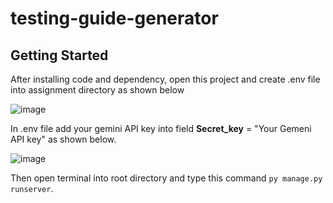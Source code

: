 # testing-guide-generator

## Getting Started

After installing code and dependency, open this project and create .env file into assignment directory as shown below

![image](https://github.com/user-attachments/assets/e8cded5d-c340-4de7-98f7-da5f9cbea722)


In .env file add your gemini API key into field **Secret_key** = "Your Gemeni API key" as shown below.

![image](https://github.com/user-attachments/assets/32283826-0a57-431f-8c14-9c702a8df0ad)
 

Then open terminal into root directory and type this command ```py manage.py runserver```.
